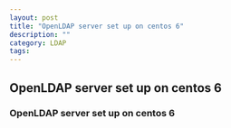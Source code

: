 ```yaml
---
layout: post
title: "OpenLDAP server set up on centos 6"
description: ""
category: LDAP
tags:
---
```


## OpenLDAP server set up on centos 6

### OpenLDAP server set up on centos 6
